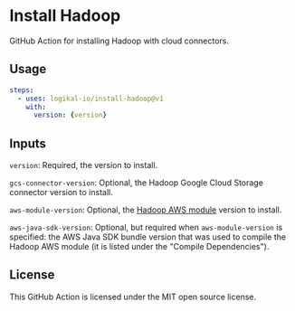 Install Hadoop
==============
GitHub Action for installing Hadoop with cloud connectors.

Usage
-----
```yaml
steps:
  - uses: logikal-io/install-hadoop@v1
    with:
      version: {version}
```

Inputs
------
`version`: Required, the version to install.

`gcs-connector-version`: Optional, the Hadoop Google Cloud Storage connector version to install.

`aws-module-version`: Optional, the [Hadoop AWS
module](https://mvnrepository.com/artifact/org.apache.hadoop/hadoop-aws) version to install.

`aws-java-sdk-version`: Optional, but required when `aws-module-version` is specified: the AWS Java
SDK bundle version that was used to compile the Hadoop AWS module (it is listed under the "Compile
Dependencies").

License
-------
This GitHub Action is licensed under the MIT open source license.
